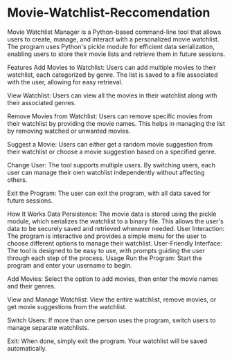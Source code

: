 # Movie-Watchlist-Reccomendation
Movie Watchlist Manager is a Python-based command-line tool that allows users to create, manage, and interact with a personalized movie watchlist. The program uses Python's pickle module for efficient data serialization, enabling users to store their movie lists and retrieve them in future sessions.

Features
Add Movies to Watchlist:
Users can add multiple movies to their watchlist, each categorized by genre. The list is saved to a file associated with the user, allowing for easy retrieval.

View Watchlist:
Users can view all the movies in their watchlist along with their associated genres.

Remove Movies from Watchlist:
Users can remove specific movies from their watchlist by providing the movie names. This helps in managing the list by removing watched or unwanted movies.

Suggest a Movie:
Users can either get a random movie suggestion from their watchlist or choose a movie suggestion based on a specified genre.

Change User:
The tool supports multiple users. By switching users, each user can manage their own watchlist independently without affecting others.

Exit the Program:
The user can exit the program, with all data saved for future sessions.

How It Works
Data Persistence: The movie data is stored using the pickle module, which serializes the watchlist to a binary file. This allows the user's data to be securely saved and retrieved whenever needed.
User Interaction: The program is interactive and provides a simple menu for the user to choose different options to manage their watchlist.
User-Friendly Interface: The tool is designed to be easy to use, with prompts guiding the user through each step of the process.
Usage
Run the Program:
Start the program and enter your username to begin.

Add Movies:
Select the option to add movies, then enter the movie names and their genres.

View and Manage Watchlist:
View the entire watchlist, remove movies, or get movie suggestions from the watchlist.

Switch Users:
If more than one person uses the program, switch users to manage separate watchlists.

Exit:
When done, simply exit the program. Your watchlist will be saved automatically.
